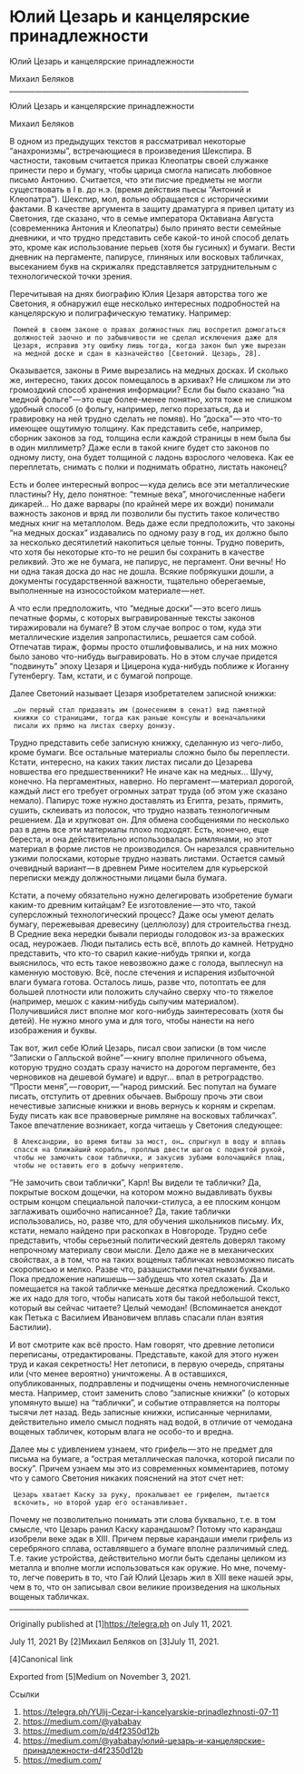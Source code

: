 #  Юлий Цезарь и канцелярские принадлежности
 Юлий Цезарь и канцелярские принадлежности

   Михаил Беляков
     __________________________________________________________________

Юлий Цезарь и канцелярские принадлежности

   Михаил Беляков

   В одном из предыдущих текстов я рассматривал некоторые “анахронизмы”,
   встречающиеся в произведения Шекспира. В частности, таковым считается
   приказ Клеопатры своей служанке принести перо и бумагу, чтобы царица
   смогла написать любовное письмо Антонию. Считается, что эти писчие
   предметы не могли существовать в I в. до н.э. (время действия пьесы
   “Антоний и Клеопатра”). Шекспир, мол, вольно обращается с историческими
   фактами. В качестве аргумента в защиту драматурга я привел цитату из
   Светония, где сказано, что в семье императора Октавиана Августа
   (современника Антония и Клеопатры) было принято вести семейные
   дневники, и что трудно представить себе какой-то иной способ делать
   это, кроме как использование перьев (хотя бы гусиных) и бумаги. Вести
   дневник на пергаменте, папирусе, глиняных или восковых табличках,
   высеканием букв на скрижалях представляется затруднительным с
   технологической точки зрения.

   Перечитывая на днях биографию Юлия Цезаря авторства того же Светония, я
   обнаружил еще несколько интересных подробностей на канцелярскую и
   полиграфическую тематику. Например:

     Помпей в своем законе о правах должностных лиц воспретил домогаться
     должностей заочно и по забывчивости не сделал исключения даже для
     Цезаря, исправив эту ошибку лишь тогда, когда закон был уже вырезан
     на медной доске и сдан в казначейство [Светоний. Цезарь, 28].

   Оказывается, законы в Риме вырезались на медных досках. И сколько же,
   интересно, таких досок помещалось в архивах? Не слишком ли это
   громоздкий способ хранения информации? Если бы было сказано “на медной
   фольге” — это еще более-менее понятно, хотя тоже не слишком удобный
   способ (о фольгу, например, легко порезаться, да и гравировку на ней
   трудно сделать не помяв). Но “доска” — это что-то имеющее ощутимую
   толщину. Как представить себе, например, сборник законов за год,
   толщина если каждой страницы в нем была бы в один миллиметр? Даже если
   в такой книге будет сто законов по одному листу, она будет толщиной с
   ладонь взрослого человека. Как ее переплетать, снимать с полки и
   поднимать обратно, листать наконец?

   Есть и более интересный вопрос — куда делись все эти металлические
   пластины? Ну, дело понятное: “темные века”, многочисленные набеги
   дикарей… Но даже варвары (по крайней мере их вожди) понимали важность
   законов и вряд ли позволили бы пустить такое количество медных книг на
   металлолом. Ведь даже если предположить, что законы “на медных досках”
   издавались по одному разу в год, их должно было за несколько
   десятилетий накопиться целые тонны. Трудно поверить, что хотя бы
   некоторые кто-то не решил бы сохранить в качестве реликвий. Это же не
   бумага, не папирус, не пергамент. Они вечны! Но ни одна такая доска до
   нас не дошла. Всякие побрякушки дошли, а документы государственной
   важности, тщательно оберегаемые, выполненные на износостойком
   материале — нет.

   А что если предположить, что “медные доски” — это всего лишь печатные
   формы, с которых выгравированные тексты законов тиражировали на бумаге?
   В этом случае вопрос о том, куда эти металлические изделия
   запропастились, решается сам собой. Отпечатав тираж, формы просто
   отшлифовывались, и на них можно было заново что-нибудь выгравировать.
   Но в этом случае придется “подвинуть” эпоху Цезаря и Цицерона
   куда-нибудь поближе к Иоганну Гутенбергу. Там, кстати, и с бумагой
   попроще.

   Далее Светоний называет Цезаря изобретателем записной книжки:

     …он первый стал придавать им (донесениям в сенат) вид памятной
     книжки со страницами, тогда как раньше консулы и военачальники
     писали их прямо на листах сверху донизу.

   Трудно представить себе записную книжку, сделанную из чего-либо, кроме
   бумаги. Все остальные материалы сложно было бы переплести. Кстати,
   интересно, на каких таких листах писали до Цезарева новшества его
   предшественники? Не иначе как на медных… Шучу, конечно. На
   пергаментных, наверно. Но пергамент — материал дорогой, каждый лист его
   требует огромных затрат труда (об этом уже сказано немало). Папирус
   тоже нужно доставлять из Египта, резать, прямить, сушить, склеивать из
   полосок, что трудно назвать технологичным решением. Да и хрупковат он.
   Для обмена сообщениями по несколько раз в день все эти материалы плохо
   подходят. Есть, конечно, еще береста, и она действительно
   использовалась римлянами, но этот материал в форме листов не
   производился. Он нарезался сравнительно узкими полосками, которые
   трудно назвать листами. Остается самый очевидный вариант — в древнем
   Риме носителем для курьерской переписки между должностными лицами была
   бумага.

   Кстати, а почему обязательно нужно делегировать изобретение бумаги
   каким-то древним китайцам? Ее изготовление — это что, такой
   суперсложный технологический процесс? Даже осы умеют делать бумагу,
   пережевывая древесину (целлюлозу) для строительства гнезд. В Средние
   века нередки бывали периоды голодовок из-за вражеских осад, неурожаев.
   Люди пытались есть всё, вплоть до камней. Нетрудно представить, что
   кто-то сварил какие-нибудь тряпки и, когда выяснилось, что есть такое
   невозвожно даже с голода, выплеснул на каменную мостовую. Всё, после
   стечения и испарения избыточной влаги бумага готова. Осталось лишь,
   разве что, потоптать ее для большей плотности или положить случайно
   сверху что-то тяжелое (например, мешок с каким-нибудь сыпучим
   материалом). Получившийся лист вполне мог кого-нибудь заинтересовать
   (хотя бы детей). Не нужно много ума и для того, чтобы нанести на него
   изображения и буквы.

   Так вот, жил себе Юлий Цезарь, писал свои записки (в том числе “Записки
   о Галльской войне” — книгу вполне приличного объема, которую трудно
   создать сразу начисто на дорогом пергаменте, без черновиков на дешевой
   бумаге) и вдруг… впал в ретроградство. “Прости
   меня”, — говорит, — “народ римский. Бес попутал на бумаге писать,
   отступить от древних обычаев. Выброшу прочь эти свои нечестивые
   записные книжки и вновь вернусь к корням и скрепам. Буду писать как все
   правоверные римляне на восковых табличках”. Такое впечатление
   возникает, когда читаешь у Светония следующее:

     В Александрии, во время битвы за мост, он… спрыгнул в воду и вплавь
     спасся на ближайший корабль, проплыв двести шагов с поднятой рукой,
     чтобы не замочить свои таблички, и закусив зубами волочащийся плащ,
     чтобы не оставить его в добычу неприятелю.

   “Не замочить свои таблички”, Карл! Вы видели те таблички? Да, покрытые
   воском дощечки, на котором можно выдавливать буквы острым концом
   специальной палочки-стилуса, а ее плоским концом заглаживать ошибочно
   написанное? Да, такие таблички использовались, но, разве что, для
   обучения школьников письму. Их, кстати, немало найдено при раскопках в
   Новгороде. Трудно себе представить, чтобы серьезный политический
   деятель доверял такому непрочному материалу свои мысли. Дело даже не в
   механических свойствах, а в том, что на таких вощеных табличках
   невозможно писать скорописью и мелко. Разве что, разашистыми печатными
   буквами. Пока предложение напишешь — забудешь что хотел сказать. Да и
   помещается на такой табличке меньше десятка предложений. Сколько же их
   надо для того, чтобы написать хотя бы такой небольшой текст, который вы
   сейчас читаете? Целый чемодан! (Вспоминается анекдот как Петька с
   Василием Ивановичем вплавь спасали план взятия Бастилии).

   И вот смотрите как всё просто. Нам говорят, что древние летописи
   переписаны, отредактированы. Представьте, какой для этого нужен труд и
   какая секретность! Нет летописи, в первую очередь, спрятаны или (что
   менее вероятно) уничтожены. А в оставшихся, опубликованных, подправлены
   и подчищены очень немногочисленные места. Например, стоит заменить
   слово “записные книжки” (о которых упомянуто выше) на “таблички”, и
   событие отправляется на полторы тысячи лет назад. Ведь записные книжки,
   исписанные чернилами, действительно имело смысл поднять над водой, в
   отличие от чемодана вощеных табличек, которым влага не особо-то и
   вредна.

   Далее мы с удивлением узнаем, что грифель — это не предмет для письма
   на бумаге, а “острая металлическая палочка, которой писали по воску”.
   Причем узнаем мы это из современных комментариев, потому что у самого
   Светония никаких пояснений на этот счет нет:

     Цезарь хватает Каску за руку, прокалывает ее грифелем, пытается
     вскочить, но второй удар его останавливает.

   Почему не позволительно понимать эти слова буквально, т.е. в том
   смысле, что Цезарь ранил Каску карандашом? Потому что карандаш изобрели
   веке эдак в XIII. Причем первые карандаши имели грифель из серебряного
   сплава, оставлявшего а бумаге вполне различимый след. Т.е. такие
   устройства, действительно могли быть сделаны целиком из металла и
   вполне могли использоваться как оружие. Но мне, почему-то, легче
   поверить в то, что Гай Юлий Цезарь жил в XIII веке нашей эры, чем в то,
   что он записывал свои великие произведения на школьных вощеных
   табличках.
     __________________________________________________________________

   Originally published at [1]https://telegra.ph on July 11, 2021.

<time>July 11, 2021</time>
   By [2]Михаил Беляков on [3]July 11, 2021.

   [4]Canonical link

   Exported from [5]Medium on November 3, 2021.

Ссылки

   1. https://telegra.ph/YUlij-Cezar-i-kancelyarskie-prinadlezhnosti-07-11
   2. https://medium.com/@yababay
   3. https://medium.com/p/d4f2350d12b
   4. https://medium.com/@yababay/юлий-цезарь-и-канцелярские-принадлежности-d4f2350d12b
   5. https://medium.com/
